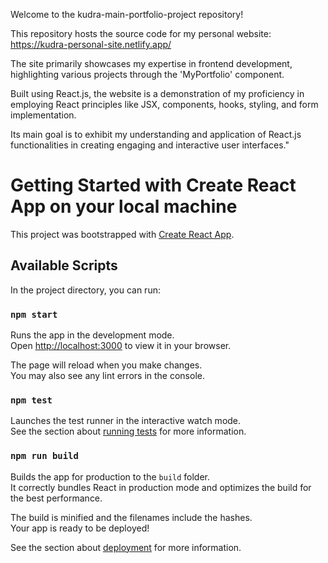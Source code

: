Welcome to the kudra-main-portfolio-project repository!

This repository hosts the source code for my personal website: https://kudra-personal-site.netlify.app/

The site primarily showcases my expertise in frontend development, highlighting various projects through the 'MyPortfolio' component.

Built using React.js, the website is a demonstration of my proficiency in employing React principles like JSX, components, hooks, styling, and form implementation.

Its main goal is to exhibit my understanding and application of React.js functionalities in creating engaging and interactive user interfaces."

# Getting Started with Create React App on your local machine

This project was bootstrapped with [Create React App](https://github.com/facebook/create-react-app).

## Available Scripts

In the project directory, you can run:

### `npm start`

Runs the app in the development mode.\
Open [http://localhost:3000](http://localhost:3000) to view it in your browser.

The page will reload when you make changes.\
You may also see any lint errors in the console.

### `npm test`

Launches the test runner in the interactive watch mode.\
See the section about [running tests](https://facebook.github.io/create-react-app/docs/running-tests) for more information.

### `npm run build`

Builds the app for production to the `build` folder.\
It correctly bundles React in production mode and optimizes the build for the best performance.

The build is minified and the filenames include the hashes.\
Your app is ready to be deployed!

See the section about [deployment](https://facebook.github.io/create-react-app/docs/deployment) for more information.
